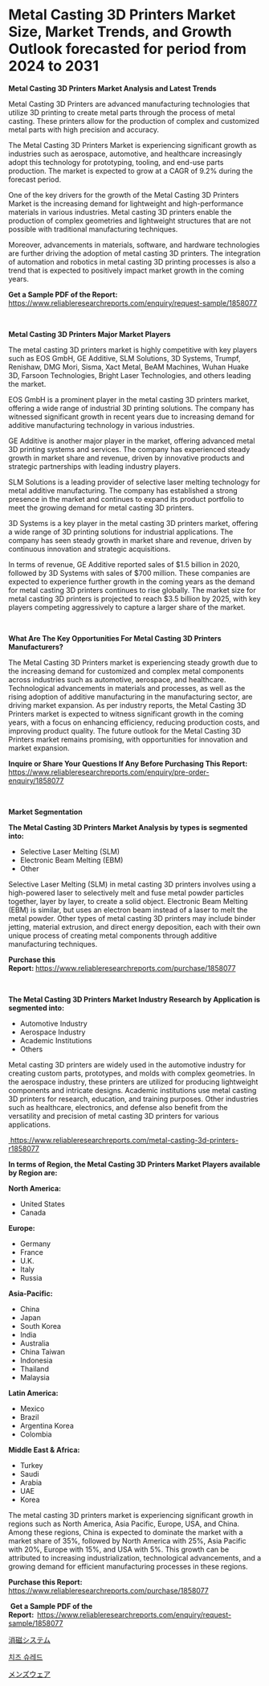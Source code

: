 <p><h1>Metal Casting 3D Printers Market Size, Market Trends, and Growth Outlook forecasted for period from 2024 to 2031</h1></p><p><strong>Metal Casting 3D Printers Market Analysis and Latest Trends</strong></p>
<p><p>Metal Casting 3D Printers are advanced manufacturing technologies that utilize 3D printing to create metal parts through the process of metal casting. These printers allow for the production of complex and customized metal parts with high precision and accuracy.</p><p>The Metal Casting 3D Printers Market is experiencing significant growth as industries such as aerospace, automotive, and healthcare increasingly adopt this technology for prototyping, tooling, and end-use parts production. The market is expected to grow at a CAGR of 9.2% during the forecast period.</p><p>One of the key drivers for the growth of the Metal Casting 3D Printers Market is the increasing demand for lightweight and high-performance materials in various industries. Metal casting 3D printers enable the production of complex geometries and lightweight structures that are not possible with traditional manufacturing techniques.</p><p>Moreover, advancements in materials, software, and hardware technologies are further driving the adoption of metal casting 3D printers. The integration of automation and robotics in metal casting 3D printing processes is also a trend that is expected to positively impact market growth in the coming years.</p></p>
<p><strong>Get a Sample PDF of the Report:&nbsp;</strong> <a href="https://www.reliableresearchreports.com/enquiry/request-sample/1858077">https://www.reliableresearchreports.com/enquiry/request-sample/1858077</a></p>
<p>&nbsp;</p>
<p><strong>Metal Casting 3D Printers Major Market Players</strong></p>
<p><p>The metal casting 3D printers market is highly competitive with key players such as EOS GmbH, GE Additive, SLM Solutions, 3D Systems, Trumpf, Renishaw, DMG Mori, Sisma, Xact Metal, BeAM Machines, Wuhan Huake 3D, Farsoon Technologies, Bright Laser Technologies, and others leading the market.</p><p>EOS GmbH is a prominent player in the metal casting 3D printers market, offering a wide range of industrial 3D printing solutions. The company has witnessed significant growth in recent years due to increasing demand for additive manufacturing technology in various industries.</p><p>GE Additive is another major player in the market, offering advanced metal 3D printing systems and services. The company has experienced steady growth in market share and revenue, driven by innovative products and strategic partnerships with leading industry players.</p><p>SLM Solutions is a leading provider of selective laser melting technology for metal additive manufacturing. The company has established a strong presence in the market and continues to expand its product portfolio to meet the growing demand for metal casting 3D printers.</p><p>3D Systems is a key player in the metal casting 3D printers market, offering a wide range of 3D printing solutions for industrial applications. The company has seen steady growth in market share and revenue, driven by continuous innovation and strategic acquisitions.</p><p>In terms of revenue, GE Additive reported sales of $1.5 billion in 2020, followed by 3D Systems with sales of $700 million. These companies are expected to experience further growth in the coming years as the demand for metal casting 3D printers continues to rise globally. The market size for metal casting 3D printers is projected to reach $3.5 billion by 2025, with key players competing aggressively to capture a larger share of the market.</p></p>
<p>&nbsp;</p>
<p><strong>What Are The Key Opportunities For Metal Casting 3D Printers Manufacturers?</strong></p>
<p><p>The Metal Casting 3D Printers market is experiencing steady growth due to the increasing demand for customized and complex metal components across industries such as automotive, aerospace, and healthcare. Technological advancements in materials and processes, as well as the rising adoption of additive manufacturing in the manufacturing sector, are driving market expansion. As per industry reports, the Metal Casting 3D Printers market is expected to witness significant growth in the coming years, with a focus on enhancing efficiency, reducing production costs, and improving product quality. The future outlook for the Metal Casting 3D Printers market remains promising, with opportunities for innovation and market expansion.</p></p>
<p><strong>Inquire or Share Your Questions If Any Before Purchasing This Report:</strong> <a href="https://www.reliableresearchreports.com/enquiry/pre-order-enquiry/1858077">https://www.reliableresearchreports.com/enquiry/pre-order-enquiry/1858077</a></p>
<p>&nbsp;</p>
<p><strong>Market Segmentation</strong></p>
<p><strong>The Metal Casting 3D Printers Market Analysis by types is segmented into:</strong></p>
<p><ul><li>Selective Laser Melting (SLM)</li><li>Electronic Beam Melting (EBM)</li><li>Other</li></ul></p>
<p><p>Selective Laser Melting (SLM) in metal casting 3D printers involves using a high-powered laser to selectively melt and fuse metal powder particles together, layer by layer, to create a solid object. Electronic Beam Melting (EBM) is similar, but uses an electron beam instead of a laser to melt the metal powder. Other types of metal casting 3D printers may include binder jetting, material extrusion, and direct energy deposition, each with their own unique process of creating metal components through additive manufacturing techniques.</p></p>
<p><strong>Purchase this Report:&nbsp;</strong><a href="https://www.reliableresearchreports.com/purchase/1858077">https://www.reliableresearchreports.com/purchase/1858077</a></p>
<p>&nbsp;</p>
<p><strong>The Metal Casting 3D Printers Market Industry Research by Application is segmented into:</strong></p>
<p><ul><li>Automotive Industry</li><li>Aerospace Industry</li><li>Academic Institutions</li><li>Others</li></ul></p>
<p><p>Metal casting 3D printers are widely used in the automotive industry for creating custom parts, prototypes, and molds with complex geometries. In the aerospace industry, these printers are utilized for producing lightweight components and intricate designs. Academic institutions use metal casting 3D printers for research, education, and training purposes. Other industries such as healthcare, electronics, and defense also benefit from the versatility and precision of metal casting 3D printers for various applications.</p></p>
<p><a href="https://www.reliableresearchreports.com/metal-casting-3d-printers-r1858077">&nbsp;https://www.reliableresearchreports.com/metal-casting-3d-printers-r1858077</a></p>
<p><strong>In terms of Region, the Metal Casting 3D Printers Market Players available by Region are:</strong></p>
<p>
    <p> <strong> North America: </strong>
        <ul>
            <li>United States</li>
            <li>Canada</li>
        </ul>
        </p> 
    <p> <strong> Europe: </strong>
        <ul>
            <li>Germany</li>
            <li>France</li>
            <li>U.K.</li>
            <li>Italy</li>
            <li>Russia</li>
        </ul>
        </p> 
    <p> <strong> Asia-Pacific: </strong>
        <ul>
            <li>China</li>
            <li>Japan</li>
            <li>South Korea</li>
            <li>India</li>
            <li>Australia</li>
            <li>China Taiwan</li>
            <li>Indonesia</li>
            <li>Thailand</li>
            <li>Malaysia</li>
        </ul>
        </p> 
    <p> <strong> Latin America: </strong>
        <ul>
            <li>Mexico</li>
            <li>Brazil</li>
            <li>Argentina Korea</li>
            <li>Colombia</li>
        </ul>
        </p> 
    <p> <strong> Middle East & Africa: </strong>
        <ul>
            <li>Turkey</li>
            <li>Saudi</li>
            <li>Arabia</li>
            <li>UAE</li>
            <li>Korea</li>
        </ul>
    </p>
    </p>
<p><p>The metal casting 3D printers market is experiencing significant growth in regions such as North America, Asia Pacific, Europe, USA, and China. Among these regions, China is expected to dominate the market with a market share of 35%, followed by North America with 25%, Asia Pacific with 20%, Europe with 15%, and USA with 5%. This growth can be attributed to increasing industrialization, technological advancements, and a growing demand for efficient manufacturing processes in these regions.</p></p>
<p><strong>Purchase this Report: </strong><a href="https://www.reliableresearchreports.com/purchase/1858077">https://www.reliableresearchreports.com/purchase/1858077</a></p>
<p>&nbsp;<strong>Get a Sample PDF of the Report:&nbsp;&nbsp;</strong><a href="https://www.reliableresearchreports.com/enquiry/request-sample/1858077">https://www.reliableresearchreports.com/enquiry/request-sample/1858077</a></p>
<p><strong></strong></p>
<p><p><a href="https://medium.com/@nayelibosco2023/%E3%83%87%E3%82%AC%E3%82%A6%E3%82%B9%E3%82%B7%E3%82%B9%E3%83%86%E3%83%A0%E5%B8%82%E5%A0%B4-2031%E5%B9%B4%E3%81%BE%E3%81%A7%E3%81%AE%E3%83%88%E3%83%AC%E3%83%B3%E3%83%89-%E4%BA%88%E6%B8%AC-%E7%AB%B6%E4%BA%89%E5%88%86%E6%9E%90-13eadd43b16a">消磁システム</a></p><p><a href="https://medium.com/@monaboyer1926/%EC%B9%98%EC%A6%88-%EC%B0%A2%EC%96%B4%EC%A7%84-%EC%8B%9C%EC%9E%A5-%EA%B2%BD%EC%9F%81-%EB%B6%84%EC%84%9D-%EC%8B%9C%EC%9E%A5-%ED%8A%B8%EB%A0%8C%EB%93%9C-%EB%B0%8F-2031%EB%85%84%EA%B9%8C%EC%A7%80%EC%9D%98-%EC%98%88%EC%B8%A1-3764cf9bc72d">치즈 슈레드</a></p><p><a href="https://github.com/charm854/Market-Research-Report-List-1/blob/main/253694042912.md">メンズウェア</a></p></p>